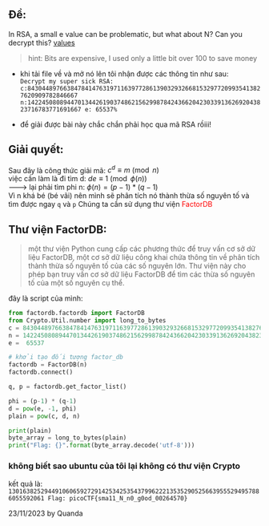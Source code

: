 ## Đề: 
In RSA, a small e value can be problematic, but what about N? Can you decrypt this? [values](https://mercury.picoctf.net/static/12d820e355a7775a2c9129b2622a7eb6/values)
> hint: Bits are expensive, I used only a little bit over 100 to save money

- khi tải file về và mở nó lên tôi nhận được các thông tin như sau:<br>
`Decrypt my super sick RSA: 
c:843044897663847841476319711639772861390329326681532977209935413827620909782846667
n:1422450808944701344261903748621562998784243662042303391362692043823716783771691667
e: 65537%`

- để giải được bài này chắc chắn phải học qua mã RSA rồiii!

## Giải quyết:
Sau đây là công thức giải mã:
$c^{d} \equiv m \pmod{n}$ <br>
việc cần làm là đi tìm d: $de \equiv 1 \pmod{\phi(n)}$ <br>
---> lại phải tìm phi n: $\phi(n) = (p -1) * (q-1)$ <br>
Vì n khá bé (bé vãi) nên mình sẽ phân tích nó thành thừa số nguyên tố và tìm được ngay `q` và `p`
Chúng ta cần sử dụng thư viện <span style="color: red">FactorDB</span>
## Thư viện FactorDB:
>một thư viện Python cung cấp các phương thức để truy vấn cơ sở dữ liệu FactorDB, một cơ sở dữ liệu công khai chứa thông tin về phân tích thành thừa số nguyên tố của các số nguyên lớn. 
Thư viện này cho phép bạn truy vấn cơ sở dữ liệu FactorDB để tìm các thừa số nguyên tố của một số nguyên cụ thể.

đây là script của mình: <br>
```python
from factordb.factordb import FactorDB
from Crypto.Util.number import long_to_bytes
c = 843044897663847841476319711639772861390329326681532977209935413827620909782846667
n = 1422450808944701344261903748621562998784243662042303391362692043823716783771691667
e =  65537

# khởi tạo đối tượng factor_db
factordb = FactorDB(n)
factordb.connect()

q, p = factordb.get_factor_list()

phi = (p-1) * (q-1)
d = pow(e, -1, phi)
plain = pow(c, d, n)

print(plain)
byte_array = long_to_bytes(plain)
print("Flag: {}".format(byte_array.decode('utf-8')))
```
### không biết sao ubuntu của tôi lại không có thư viện Crypto

kết quả là: `13016382529449106065927291425342535437996222135352905256639555294957886055592061
Flag: picoCTF{sma11_N_n0_g0od_00264570}`

23/11/2023 by Quanda
